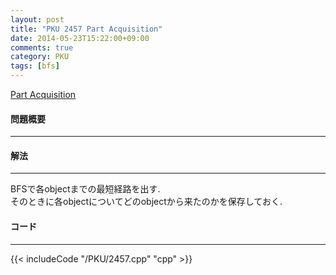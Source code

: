 ```yaml
---
layout: post
title: "PKU 2457 Part Acquisition"
date: 2014-05-23T15:22:00+09:00
comments: true
category: PKU
tags: [bfs]
---
```


[Part Acquisition](http://poj.org/problem?id=2457)

#### 問題概要

****

#### 解法

****

BFSで各objectまでの最短経路を出す.  
そのときに各objectについてどのobjectから来たのかを保存しておく.  

#### コード

****

{{< includeCode "/PKU/2457.cpp" "cpp" >}}
